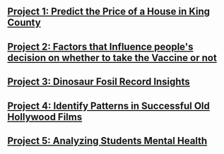 ## [Project 1: Predict the Price of a House in King County](https://github.com/jshahna/King-County-House-Prices/blob/main/Group_Final_Project_CharryDeandres_KanizSyeda_ShahnazJalali.pdf)

## [Project 2: Factors that Influence people's decision on whether to take the Vaccine or not](https://github.com/jshahna/H1N1-and-Seasonal-Flu-Vaccine/blob/main/Vaccince%20Data%20Analysis%20Report.pdf)

## [Project 3: Dinosaur Fosil Record Insights](https://www.datacamp.com/datalab/w/2e20191b-033f-49d8-9b5e-03f6b4ff26c0#dinosaur-data-and-film-data-analysis-with-python-and-sql)

## [Project 4: Identify Patterns in Successful Old Hollywood Films](https://www.datacamp.com/datalab/w/2e20191b-033f-49d8-9b5e-03f6b4ff26c0/edit)

## [Project 5: Analyzing Students Mental Health](https://www.datacamp.com/datalab/w/50aac941-ec39-4255-ae6e-0d4378eaa82e/edit)
